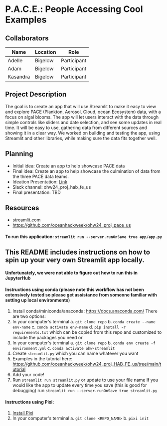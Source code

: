 # P.A.C.E.: People Accessing Cool Examples

## Collaborators
| Name                | Location   | Role                |
|---------------------|------------|---------------------|
| Adelle              | Bigelow    | Participant         |
| Adam                | Bigelow    | Participant         |
| Kasandra            | Bigelow    | Participant         |

## Project Description
The goal is to create an app that will use Streamlit to make it easy to view and explore PACE (Plankton, Aerosol, Cloud, ocean Ecosystem) data, with a focus on algal blooms. The app will let users interact with the data through simple controls like sliders and date selection, and see some updates in real time. It will be easy to use, gathering data from different sources and showing it in a clear way. We worked on building and testing the app, using Streamlit and other libraries, while making sure the data fits together well.

## Planning
* Initial idea: Create an app to help showcase PACE data
* Final idea: Create an app to help showcase the culmination of data from the three PACE data teams.
* Ideation Presentation: [Link](https://docs.google.com/presentation/d/1SR6d_zO2U5_nc25R4WQ_o4BMq0qJhAeIvwECZf4PzvU/edit#slide=id.p)
* Slack channel: ohw24_proj_hab_fe_us
* Final presentation: TBD

## Resources
* streamlit.com
* https://github.com/oceanhackweek/ohw24_proj_pace_us

#### To run this application: `streamlit run --server.runOnSave true app/app.py`

## This README includes instructions on how to spin up your very own Streamlit app locally. 
#### Unfortunately, we were not able to figure out how to run this in JupyterHub

#### Instructions using conda (please note this workflow has not been extensively tested so please get assistance from someone familiar with setting up local environments)
1. Install conda/miniconda/anaconda: https://docs.anaconda.com/
There are two options:
2. In your computer's terminal
   a. `git clone repo`
   b. `conda create --name env-name`
   c. `conda activate env-name`
   d. `pip install -r requirements.txt` which can be copied from this repo and customized to include the packages you need
or 
2. In your computer's terminal
   a. `git clone repo`
   b. `conda env create -f environment.yml`
   c. `conda activate ohw-streamlit`
3. Create `streamlit.py` which you can name whatever you want
4. Examples in the tutorial here: https://github.com/oceanhackweek/ohw24_proj_HAB_FE_us/tree/main/tutorial
5. Add your code!
6. Run `streamlit run streamlit.py` or update to use your file name
   If you would like the app to update every time you save (this is good for debugging) run `streamlit run --server.runOnSave true streamlit.py`


#### Instructions using Pixi:
1. [Install Pixi](https://pixi.sh/latest/#installation)
2. In your computer's terminal
   a. `git clone <REPO_NAME>`
   b. `pixi init`

